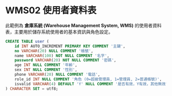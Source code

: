 # WMS02 使用者資料表

此範例為 **倉庫系統 (Warehouse Management System, WMS)** 的使用者資料表，主要用於儲存系統使用者的基本資訊與角色設定。

```sql
CREATE TABLE user (
    id INT AUTO_INCREMENT PRIMARY KEY COMMENT '主鍵',
    no VARCHAR(20) NULL COMMENT '帳號',
    name VARCHAR(100) NOT NULL COMMENT '名字',
    password VARCHAR(20) NOT NULL COMMENT '密碼',
    age INT NULL COMMENT '年齡',
    sex INT NULL COMMENT '性別',
    phone VARCHAR(20) NULL COMMENT '電話',
    role_id INT NULL COMMENT '角色 (0=超級管理員, 1=管理員, 2=普通帳號)',
    isvalid VARCHAR(4) DEFAULT 'Y' NULL COMMENT '是否有效，Y有效，其他無效'
) CHARACTER SET = utf8;
